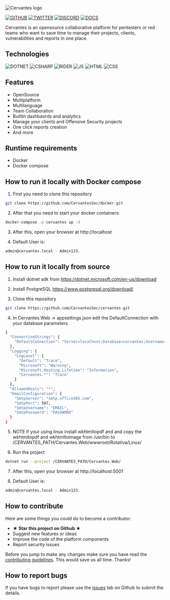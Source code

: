 ![Cervantes logo](https://raw.githubusercontent.com/CervantesSecurity/.github/main/profile/logo-horizontal2.png)

[![GITHUB](https://img.shields.io/badge/GitHub-100000?style=for-the-badge&logo=github&logoColor=white)](https://github.com/CervantesSec)
[![TWITTER](https://img.shields.io/badge/Twitter-1DA1F2?style=for-the-badge&logo=twitter&logoColor=white)](https://twitter.com/Cervantes_Sec)
[![DISCORD](https://img.shields.io/badge/Discord-7289DA?style=for-the-badge&logo=discord&logoColor=white)](https://discord.gg/BvzNjT3Qzc)
[![DOCS](https://img.shields.io/badge/-DOCS-success?style=for-the-badge&logo=readthedocs&logoColor=white)](https://cervantessec.github.io/docs/)

Cervantes is an opensource collaborative platform for pentesters or red teams who want to save time to manage their projects, clients, vulnerabilities and reports in one place.

## Technologies

![DOTNET](https://img.shields.io/badge/.NET-5C2D91?style=for-the-badge&logo=.net&logoColor=white)
![CSHARP](https://img.shields.io/badge/C%23-239120?style=for-the-badge&logo=c-sharp&logoColor=white)
![RIDER](https://img.shields.io/badge/Rider-000000?style=for-the-badge&logo=Rider&logoColor=white)
![JS](https://img.shields.io/badge/JavaScript-F7DF1E?style=for-the-badge&logo=javascript&logoColor=black)
![HTML](https://img.shields.io/badge/HTML5-E34F26?style=for-the-badge&logo=html5&logoColor=white)
![CSS](https://img.shields.io/badge/CSS3-1572B6?style=for-the-badge&logo=css3&logoColor=white)

## Features
* OpenSource
* Multiplatform
* Multilanguage
* Team Collaboration
* BuiltIn dashbaords and analytics
* Manage your clients and Offensive Security projects
* One click reports creation
* And more

## Runtime requirements

- Docker
- Docker compose

## How to run it locally with Docker compose

1. First you need to clone this repository

```sh
git clone https://github.com/CervantesSec/docker.git
```

2. After that you need to start your docker containers:

```sh
docker-compose -p cervantes up -d
```

3. After this, open your browser at http://localhost


4. Default User is:

```sh
admin@cervantes.local - Admin123.
```

## How to run it locally from source
1. Install dotnet sdk from https://dotnet.microsoft.com/en-us/download


2. Install PostgreSQL https://www.postgresql.org/download/ 


3. Clone this repository

```sh
git clone https://github.com/CervantesSec/cervantes.git
```

4. In Cervantes.Web -> appsettings.json edit the DefaultConnection with your database parameters

```sh
{
  "ConnectionStrings": {
    "DefaultConnection": "Server=localhost;Database=cervantes;Username=postgres;Password=postgres"
  },
  "Logging": {
    "LogLevel": {
      "Default": "Trace",
      "Microsoft": "Warning",
      "Microsoft.Hosting.Lifetime": "Information",
      "Cervantes.*": "Trace"
    }
  },
  "AllowedHosts": "*",
  "EmailConfiguration": {
    "SmtpServer": "smtp.office365.com",
    "SmtpPort": 587,
    "SmtpUsername": "EMAIL",
    "SmtpPassword": "PASSWORD"
  }
}
```
5. NOTE if your using linux install wkhtmltopdf and and copy the wkhtmltopdf and wkhtmltoimage from /usr/bin to /CERVANTES_PATH/Cervantes.Web/wwwroot/Rotativa/Linux/


6. Run the project 

```sh
dotnet run --project /CERVANTES_PATH/Cervantes.Web/
```

7. After this, open your browser at http://localhost:5001


8. Default User is:

```sh
admin@cervantes.local - Admin123.
```

## How to contribute

Here are some things you could do to become a contributor:

- **★ Star this project on Github ★**
- Suggest new features or ideas
- Improve the code of the platform components
- Report security issues

Before you jump to make any changes make sure you have read the [contributing guidelines](CONTRIBUTING.md). This would save us all time. Thanks!

## How to report bugs

If you have bugs to report please use the [issues](https://github.com/CervantesSec/cervantes/issues) tab on Github to submit the details.
